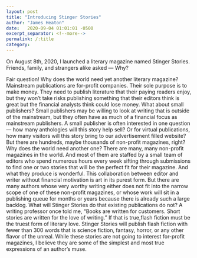 ```yaml
---
layout: post
title: "Introducing Stinger Stories"
author: "James Heaton"
date:   2020-09-04 01:01:01 -0500
excerpt_separator: <!--more-->
permalink: /:title
category:
---
```


On August 8th, 2020, I launched a literary magazine named Stinger Stories.
Friends, family, and strangers alike asked — Why?
<!--more-->
Fair question!
Why does the world need yet another literary magazine?
Mainstream publications are for-profit companies. Their sole purpose is to make money. They need to publish literature that their paying readers enjoy, but they won’t take risks publishing something that their editors think is great but the financial analysts think could lose money.
What about small publishers?
Small publishers may be willing to look at writing that is outside of the mainstream, but they often have as much of a financial focus as mainstream publishers. A small publisher is often interested in one question — how many anthologies will this story help sell? Or for virtual publications, how many visitors will this story bring to our advertisement filled website?
But there are hundreds, maybe thousands of non-profit magazines, right? Why does the world need another one?
There are many, many non-profit magazines in the world. And most of them are staffed by a small team of editors who spend numerous hours every week sifting through submissions to find one or two stories that will be the perfect fit for their magazine. And what they produce is wonderful. This collaboration between editor and writer without financial motivation is art in its purest form. But there are many authors whose very worthy writing either does not fit into the narrow scope of one of these non-profit magazines, or whose work will sit in a publishing queue for months or years because there is already such a large backlog.
What will Stinger Stories do that existing publications do not?
A writing professor once told me, “Books are written for customers. Short stories are written for the love of writing.” If that is true,flash fiction must be the truest form of literary love. Stinger Stories will publish flash fiction with fewer than 300 words that is science fiction, fantasy, horror, or any other flavor of the unreal. While these stories are not going to interest for-profit magazines, I believe they are some of the simplest and most true expressions of an author’s muse.
